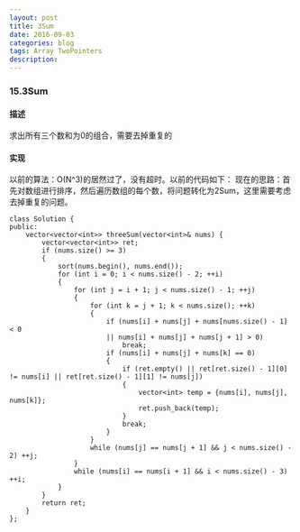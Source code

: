 ```yaml
---
layout: post
title: 3Sum
date: 2016-09-03
categories: blog
tags: Array TwoPointers
description:
---
```


### 15.3Sum

#### 描述

求出所有三个数和为0的组合，需要去掉重复的

#### 实现

以前的算法：O(N^3)的居然过了，没有超时。以前的代码如下：
现在的思路：首先对数组进行排序，然后遍历数组的每个数，将问题转化为2Sum，这里需要考虑去掉重复的问题。

    class Solution {
    public:
        vector<vector<int>> threeSum(vector<int>& nums) {
            vector<vector<int>> ret;
            if (nums.size() >= 3)
            {
                sort(nums.begin(), nums.end());
                for (int i = 0; i < nums.size() - 2; ++i)
                {
                    for (int j = i + 1; j < nums.size() - 1; ++j)
                    {
                        for (int k = j + 1; k < nums.size(); ++k)
                        {
                            if (nums[i] + nums[j] + nums[nums.size() - 1] < 0
                            || nums[i] + nums[j] + nums[j + 1] > 0)
                                break;
                            if (nums[i] + nums[j] + nums[k] == 0)
                            {
                                if (ret.empty() || ret[ret.size() - 1][0] != nums[i] || ret[ret.size() - 1][1] != nums[j])
                                {
                                    vector<int> temp = {nums[i], nums[j], nums[k]};
                                    ret.push_back(temp);
                                }
                                break;
                            }
                        }
                        while (nums[j] == nums[j + 1] && j < nums.size() - 2) ++j;
                    }
                    while (nums[i] == nums[i + 1] && i < nums.size() - 3) ++i;
                }
            }
            return ret;
        }
    };

